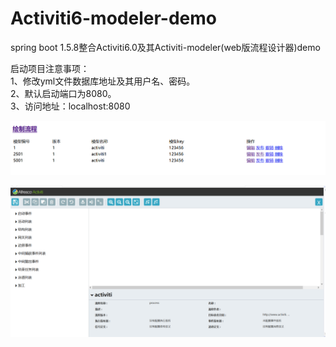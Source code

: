 # Activiti6-modeler-demo
spring boot 1.5.8整合Activiti6.0及其Activiti-modeler(web版流程设计器)demo

启动项目注意事项：  
1、修改yml文件数据库地址及其用户名、密码。  
2、默认启动端口为8080。  
3、访问地址：localhost:8080

![流程实例列表.png](src/main/resources/static/img/流程实例列表.png)

![流程设计器.png](src/main/resources/static/img/流程设计器.png)
